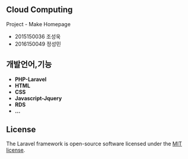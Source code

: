 

## Cloud Computing

Project - Make Homepage

- 2015150036 조성욱
- 2016150049 정성민



## 개발언어,기능


- **PHP-Laravel**
- **HTML**
- **CSS**
- **Javascript-Jquery**
- **RDS**
- **...**


## License

The Laravel framework is open-source software licensed under the [MIT license](https://opensource.org/licenses/MIT).
